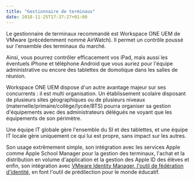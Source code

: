 ```yaml
---
title: "Gestionnaire de terminaux"
date: 2018-11-25T17:37:27+01:00
---
```


Le gestionnaire de terminaux recommandé est Workspace ONE UEM de VMware (précédemment nommé AirWatch). Il permet un contrôle poussé sur l'ensemble des terminaux du marché.

Ainsi, vous pourrez contrôler efficacement vos iPad, mais aussi les éventuels iPhone et téléphone Android que vous auriez pour l'équipe administrative ou encore des tablettes de domotique dans les salles de réunion.

Workspace ONE UEM dispose d'un autre avantage majeur sur ses concurrents : il est multi organisation. Un établissement scolaire disposant de plusieurs sites géographiques ou de plusieurs niveaux (maternelle/primaire/collège/lycée/BTS) pourra organiser sa gestion d'équipements avec des administrateurs délégués ne voyant que les équipements de son périmètre.

Une équipe IT globale gère l'ensemble du SI et des tablettes, et une équipe IT locale gère uniquement ce qui lui est propre, sans impact sur les autres.

Son usage extrêmement simple, son intégration avec les services Apple comme Apple School Manager pour la gestion des terminaux, l'achat et la distribution en volume d'application et la gestion des Apple ID des élèves et enfin, son intégration avec [VMware Identity Manager, l'outil de fédération d'identité,](/solutions/idp/) en font l'outil de prédilection pour le monde éducatif.